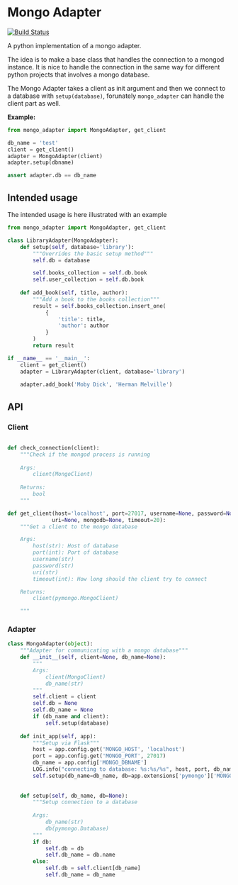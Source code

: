 # Mongo Adapter

[![Build Status][travis-img]][travis-url]

A python implementation of a mongo adapter.

The idea is to make a base class that handles the connection to a mongod instance.
It is nice to handle the connection in the same way for different python projects that involves a mongo database.

The Mongo Adapter takes a client as init argument and then we connect to a database with `setup(database)`, forunately `mongo_adapter` can handle the client part as well.

**Example:**

```python
from mongo_adapter import MongoAdapter, get_client

db_name = 'test'
client = get_client()
adapter = MongoAdapter(client)
adapter.setup(dbname)

assert adapter.db == db_name
```


## Intended usage

The intended usage is here illustrated with an example

```python
from mongo_adapter import MongoAdapter, get_client

class LibraryAdapter(MongoAdapter):
	def setup(self, database='library'):
		"""Overrides the basic setup method"""
		self.db = database

		self.books_collection = self.db.book
		self.user_collection = self.db.book
	
	def add_book(self, title, author):
		"""Add a book to the books collection"""
		result = self.books_collection.insert_one(
			{
				'title': title,
				'author': author
			}
		)
		return result

if __name__ == '__main__':
	client = get_client()
	adapter = LibraryAdapter(client, database='library')
	
	adapter.add_book('Moby Dick', 'Herman Melville')

```

## API

### Client

```python

def check_connection(client):
    """Check if the mongod process is running
    
    Args:
        client(MongoClient)
    
    Returns:
        bool
    """

def get_client(host='localhost', port=27017, username=None, password=None,
              uri=None, mongodb=None, timeout=20):
    """Get a client to the mongo database

    Args:
        host(str): Host of database
        port(int): Port of database
        username(str)
        password(str)
        uri(str)
        timeout(int): How long should the client try to connect

    Returns:
        client(pymongo.MongoClient)

    """

```

### Adapter

```python
class MongoAdapter(object):
    """Adapter for communicating with a mongo database"""
    def __init__(self, client=None, db_name=None):
        """
        Args:
            client(MongoClient)
            db_name(str)
        """
        self.client = client
        self.db = None
        self.db_name = None
        if (db_name and client):
            self.setup(database)
    
    def init_app(self, app):
        """Setup via Flask"""
        host = app.config.get('MONGO_HOST', 'localhost')
        port = app.config.get('MONGO_PORT', 27017)
        db_name = app.config['MONGO_DBNAME']
        LOG.info("connecting to database: %s:%s/%s", host, port, db_name)
        self.setup(db_name=db_name, db=app.extensions['pymongo']['MONGO'][1])
        
    
    def setup(self, db_name, db=None):
        """Setup connection to a database
        
        Args:
            db_name(str)
            db(pymongo.Database)
        """
        if db:
            self.db = db
            self.db_name = db.name
        else:
            self.db = self.client[db_name]
            self.db_name = db_name
```


[travis-url]: https://travis-ci.org/moonso/mongo_adapter
[travis-img]: https://img.shields.io/travis/moonso/mongo_adapter/master.svg?style=flat-square

